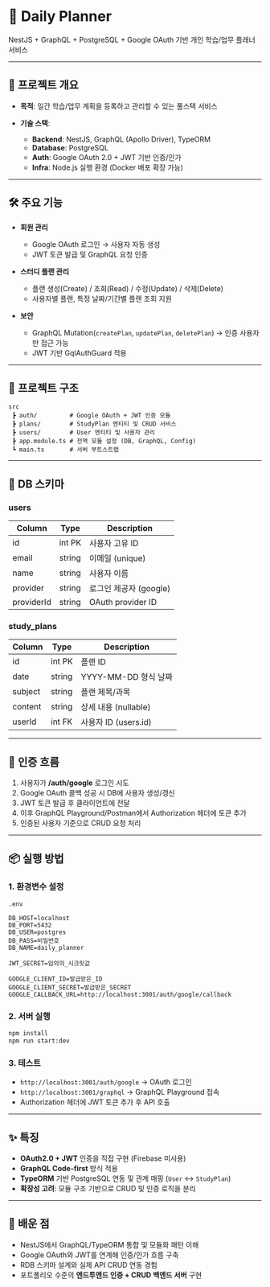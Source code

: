 # 📑 Daily Planner

NestJS + GraphQL + PostgreSQL + Google OAuth 기반 개인 학습/업무 플래너 서비스

---

## 🚀 프로젝트 개요

* **목적**: 일간 학습/업무 계획을 등록하고 관리할 수 있는 풀스택 서비스
* **기술 스택**:

  * **Backend**: NestJS, GraphQL (Apollo Driver), TypeORM
  * **Database**: PostgreSQL
  * **Auth**: Google OAuth 2.0 + JWT 기반 인증/인가
  * **Infra**: Node.js 실행 환경 (Docker 배포 확장 가능)

---

## 🛠️ 주요 기능

* **회원 관리**

  * Google OAuth 로그인 → 사용자 자동 생성
  * JWT 토큰 발급 및 GraphQL 요청 인증
* **스터디 플랜 관리**

  * 플랜 생성(Create) / 조회(Read) / 수정(Update) / 삭제(Delete)
  * 사용자별 플랜, 특정 날짜/기간별 플랜 조회 지원
* **보안**

  * GraphQL Mutation(`createPlan`, `updatePlan`, `deletePlan`) → 인증 사용자만 접근 가능
  * JWT 기반 GqlAuthGuard 적용

---

## 📂 프로젝트 구조

```
src
 ┣ auth/         # Google OAuth + JWT 인증 모듈
 ┣ plans/        # StudyPlan 엔티티 및 CRUD 서비스
 ┣ users/        # User 엔티티 및 사용자 관리
 ┣ app.module.ts # 전역 모듈 설정 (DB, GraphQL, Config)
 ┗ main.ts       # 서버 부트스트랩
```

---

## 📌 DB 스키마

### users

| Column     | Type   | Description       |
| ---------- | ------ | ----------------- |
| id         | int PK | 사용자 고유 ID         |
| email      | string | 이메일 (unique)      |
| name       | string | 사용자 이름            |
| provider   | string | 로그인 제공자 (google)  |
| providerId | string | OAuth provider ID |

### study\_plans

| Column  | Type   | Description       |
| ------- | ------ | ----------------- |
| id      | int PK | 플랜 ID             |
| date    | string | YYYY-MM-DD 형식 날짜  |
| subject | string | 플랜 제목/과목          |
| content | string | 상세 내용 (nullable)  |
| userId  | int FK | 사용자 ID (users.id) |

---

## 🔑 인증 흐름

1. 사용자가 **/auth/google** 로그인 시도
2. Google OAuth 콜백 성공 시 DB에 사용자 생성/갱신
3. JWT 토큰 발급 후 클라이언트에 전달
4. 이후 GraphQL Playground/Postman에서 Authorization 헤더에 토큰 추가
5. 인증된 사용자 기준으로 CRUD 요청 처리

---

## 📦 실행 방법

### 1. 환경변수 설정

`.env`

```env
DB_HOST=localhost
DB_PORT=5432
DB_USER=postgres
DB_PASS=비밀번호
DB_NAME=daily_planner

JWT_SECRET=임의의_시크릿값

GOOGLE_CLIENT_ID=발급받은_ID
GOOGLE_CLIENT_SECRET=발급받은_SECRET
GOOGLE_CALLBACK_URL=http://localhost:3001/auth/google/callback
```

### 2. 서버 실행

```bash
npm install
npm run start:dev
```

### 3. 테스트

* `http://localhost:3001/auth/google` → OAuth 로그인
* `http://localhost:3001/graphql` → GraphQL Playground 접속
* Authorization 헤더에 JWT 토큰 추가 후 API 호출

---

## ✨ 특징

* **OAuth2.0 + JWT** 인증을 직접 구현 (Firebase 미사용)
* **GraphQL Code-first** 방식 적용
* **TypeORM** 기반 PostgreSQL 연동 및 관계 매핑 (`User` ↔ `StudyPlan`)
* **확장성 고려**: 모듈 구조 기반으로 CRUD 및 인증 로직을 분리

---

## 📌 배운 점

* NestJS에서 GraphQL/TypeORM 통합 및 모듈화 패턴 이해
* Google OAuth와 JWT를 연계해 인증/인가 흐름 구축
* RDB 스키마 설계와 실제 API CRUD 연동 경험
* 포트폴리오 수준의 **엔드투엔드 인증 + CRUD 백엔드 서버** 구현
